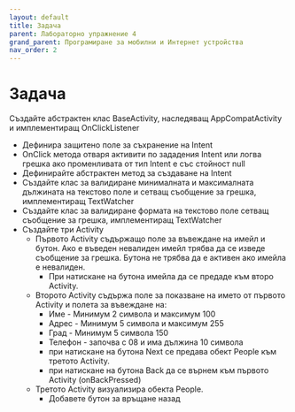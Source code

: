 ```yaml
---
layout: default
title: Задача
parent: Лабораторно упражнение 4
grand_parent: Програмиране за мобилни и Интернет устройства
nav_order: 2
---
```

# Задача

Създайте абстрактен клас BaseActivity, наследяващ AppCompatActivity и имплементиращ OnClickListener﻿

* Дефинира защитено поле за съхранение на Intent
* OnClick метода отваря активити по зададения Intent или логва грешка ако променливата от тип Intent е със стойност null
* Дефинирайте абстрактен метод за създаване на Intent
* Създайте клас за валидиране минималната и максималната дължината на текстово поле и сетващ съобщение за грешка, имплементиращ TextWatcher
* Създайте клас за валидиране формата на текстово поле сетващ съобщение за грешка, имплементиращ TextWatcher
* Създайте три Activity
  * Първото Аctivity съдържащо поле за въвеждане на имейл и бутон. Ако е въведен невалиден имейл трябва да се изведе съобщение за грешка. Бутона не трябва да е активен ако имейла е невалиден.
    * При натискане на бутона имейла да се предаде към второ Аctivity.
  * Второто Аctivity съдържа поле за показване на името от първото Аctivity и полета за въвеждане на:
    * Име - Минимум 2 символа и максимум 100
    * Адрес - Минимум 5 символа и максимум 255
    * Град - Минимум 5 символа 150
    * Телефон - започва с 08 и има дължина 10 символа
    * при натискане на бутона Next се предава обект People към третото Аctivity.
    * при натискане на бутона Back да се върнем към първото Activity (onBackPressed)
  * Третото Аctivity визуализира обекта People.
    * Добавете бутон за връщане назад

